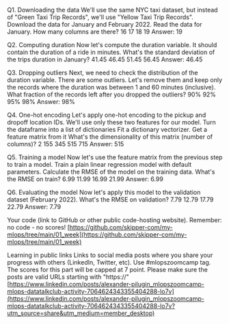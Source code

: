 Q1. Downloading the data
We'll use the same NYC taxi dataset, but instead of "Green Taxi Trip Records", we'll use "Yellow Taxi Trip Records". Download the data for January and February 2022. Read the data for January. How many columns are there?
16
17
18
19
Answer: 19


Q2. Computing duration
Now let's compute the duration variable. It should contain the duration of a ride in minutes. What's the standard deviation of the trips duration in January?
41.45
46.45
51.45
56.45
Answer: 46.45


Q3. Dropping outliers
Next, we need to check the distribution of the duration variable. There are some outliers. Let's remove them and keep only the records where the duration was between 1 and 60 minutes (inclusive). What fraction of the records left after you dropped the outliers?
90%
92%
95%
98%
Answer: 98%


Q4. One-hot encoding
Let's apply one-hot encoding to the pickup and dropoff location IDs. We'll use only these two features for our model. Turn the dataframe into a list of dictionaries
Fit a dictionary vectorizer. Get a feature matrix from it What's the dimensionality of this matrix (number of columns)?
2
155
345
515
715
Answer: 515


Q5. Training a model
Now let's use the feature matrix from the previous step to train a model. Train a plain linear regression model with default parameters. Calculate the RMSE of the model on the training data. What's the RMSE on train?
6.99
11.99
16.99
21.99
Answer: 6.99


Q6. Evaluating the model
Now let's apply this model to the validation dataset (February 2022). What's the RMSE on validation?
7.79
12.79
17.79
22.79
Answer: 7.79

Your code (link to GitHub or other public code-hosting website). Remember: no code - no scores!
[https://github.com/skipper-com/my-mlops/tree/main/01_week](https://github.com/skipper-com/my-mlops/tree/main/01_week)


Learning in public links
Links to social media posts where you share your progress with others (LinkedIn, Twitter, etc). Use #mlopszoomcamp tag. The scores for this part will be capped at 7 point. Please make sure the posts are valid URLs starting with "https://"
[https://www.linkedin.com/posts/alexander-pilugin_mlopszoomcamp-mlops-datatalkclub-activity-7064624343355404288-lo7v](https://www.linkedin.com/posts/alexander-pilugin_mlopszoomcamp-mlops-datatalkclub-activity-7064624343355404288-lo7v?utm_source=share&utm_medium=member_desktop)
